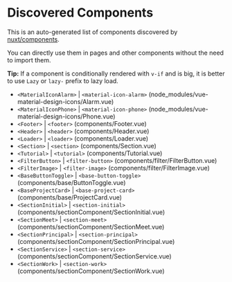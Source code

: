 # Discovered Components

This is an auto-generated list of components discovered by [nuxt/components](https://github.com/nuxt/components).

You can directly use them in pages and other components without the need to import them.

**Tip:** If a component is conditionally rendered with `v-if` and is big, it is better to use `Lazy` or `lazy-` prefix to lazy load.

- `<MaterialIconAlarm>` | `<material-icon-alarm>` (node_modules/vue-material-design-icons/Alarm.vue)
- `<MaterialIconPhone>` | `<material-icon-phone>` (node_modules/vue-material-design-icons/Phone.vue)
- `<Footer>` | `<footer>` (components/Footer.vue)
- `<Header>` | `<header>` (components/Header.vue)
- `<Loader>` | `<loader>` (components/Loader.vue)
- `<Section>` | `<section>` (components/Section.vue)
- `<Tutorial>` | `<tutorial>` (components/Tutorial.vue)
- `<FilterButton>` | `<filter-button>` (components/filter/FilterButton.vue)
- `<FilterImage>` | `<filter-image>` (components/filter/FilterImage.vue)
- `<BaseButtonToggle>` | `<base-button-toggle>` (components/base/ButtonToggle.vue)
- `<BaseProjectCard>` | `<base-project-card>` (components/base/ProjectCard.vue)
- `<SectionInitial>` | `<section-initial>` (components/sectionComponent/SectionInitial.vue)
- `<SectionMeet>` | `<section-meet>` (components/sectionComponent/SectionMeet.vue)
- `<SectionPrincipal>` | `<section-principal>` (components/sectionComponent/SectionPrincipal.vue)
- `<SectionService>` | `<section-service>` (components/sectionComponent/SectionService.vue)
- `<SectionWork>` | `<section-work>` (components/sectionComponent/SectionWork.vue)
